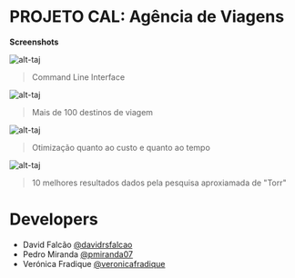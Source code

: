 # PROJETO CAL: Agência de Viagens


**Screenshots**

![alt-taj](https://github.com/davidrsfalcao/CAL-proj1/blob/master/Project%201/Screenshots/Screenshot1.png)

> Command Line Interface

![alt-taj](https://github.com/davidrsfalcao/CAL-proj1/blob/master/Project%201/Screenshots/Screenshot2.png)

> Mais de 100 destinos de viagem

![alt-taj](https://github.com/davidrsfalcao/CAL-proj1/blob/master/Project%201/Screenshots/Screenshot3.png)

> Otimização quanto ao custo e quanto ao tempo

![alt-taj](https://github.com/davidrsfalcao/CAL-proj1/blob/master/Project%202/Screenshots/Screenshot2.png)

> 10 melhores resultados dados pela pesquisa aproxiamada de "Torr"


# Developers
- David Falcão [@davidrsfalcao](https://github.com/davidrsfalcao)
- Pedro Miranda [@pmiranda07](https://github.com/pmiranda07)
- Verónica Fradique [@veronicafradique](https://github.com/veronicafradique)

